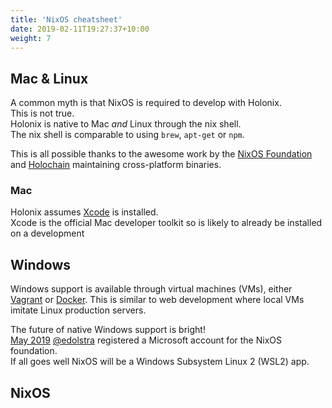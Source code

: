 ```yaml
---
title: 'NixOS cheatsheet'
date: 2019-02-11T19:27:37+10:00
weight: 7
---
```


## Mac & Linux

A common myth is that NixOS is required to develop with Holonix.  
This is not true.  
Holonix is native to Mac _and_ Linux through the nix shell.  
The nix shell is comparable to using `brew`, `apt-get` or `npm`.

This is all possible thanks to the awesome work by the [NixOS Foundation](https://nixos.org/nixos/foundation.html) and [Holochain](https://holochain.org) maintaining cross-platform binaries.

### Mac

Holonix assumes [Xcode](https://developer.apple.com/xcode/) is installed.  
Xcode is the official Mac developer toolkit so is likely to already be installed on a development


## Windows

Windows support is available through virtual machines (VMs), either [Vagrant](https://www.vagrantup.com/) or [Docker](https://www.docker.com/). This is similar to web development where local VMs imitate Linux production servers.

The future of native Windows support is bright!  
[May 2019](https://github.com/NixOS/nixpkgs/issues/30391#issuecomment-491350711) [@edolstra](https://github.com/edolstra) registered a Microsoft account for the NixOS foundation.  
If all goes well NixOS will be a Windows Subsystem Linux 2 (WSL2) app.

## NixOS
